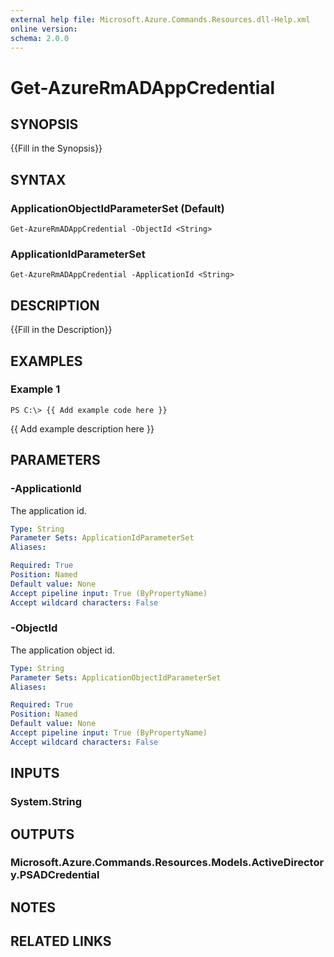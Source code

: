 ```yaml
---
external help file: Microsoft.Azure.Commands.Resources.dll-Help.xml
online version: 
schema: 2.0.0
---
```


# Get-AzureRmADAppCredential

## SYNOPSIS
{{Fill in the Synopsis}}

## SYNTAX

### ApplicationObjectIdParameterSet (Default)
```
Get-AzureRmADAppCredential -ObjectId <String>
```

### ApplicationIdParameterSet
```
Get-AzureRmADAppCredential -ApplicationId <String>
```

## DESCRIPTION
{{Fill in the Description}}

## EXAMPLES

### Example 1
```
PS C:\> {{ Add example code here }}
```

{{ Add example description here }}

## PARAMETERS

### -ApplicationId
The application id.

```yaml
Type: String
Parameter Sets: ApplicationIdParameterSet
Aliases: 

Required: True
Position: Named
Default value: None
Accept pipeline input: True (ByPropertyName)
Accept wildcard characters: False
```

### -ObjectId
The application object id.

```yaml
Type: String
Parameter Sets: ApplicationObjectIdParameterSet
Aliases: 

Required: True
Position: Named
Default value: None
Accept pipeline input: True (ByPropertyName)
Accept wildcard characters: False
```

## INPUTS

### System.String


## OUTPUTS

### Microsoft.Azure.Commands.Resources.Models.ActiveDirectory.PSADCredential


## NOTES

## RELATED LINKS

